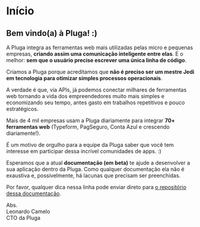 # Início

## Bem vindo\(a\) à Pluga! :\)

A Pluga integra as ferramentas web mais utilizadas pelas micro e pequenas empresas, **criando assim uma comunicação inteligente entre elas**. E o melhor: **sem que o usuário precise escrever uma única linha de código**.

Criamos a Pluga porque acreditamos que **não é preciso ser um mestre Jedi em tecnologia para otimizar simples processos operacionais**.

A verdade é que, via APIs, já podemos conectar milhares de ferramentas web tornando a vida dos empreendedores muito mais simples e economizando seu tempo, antes gasto em trabalhos repetitivos e pouco estratégicos.

Mais de 4 mil empresas usam a Pluga diariamente para integrar **70+ ferramentas web** \(Typeform, PagSeguro, Conta Azul e crescendo diariamente!\).

É um motivo de orgulho para a equipe da Pluga saber que você tem interesse em participar dessa incrível comunidades de apps. :\)

Esperamos que a atual **documentação \(em beta\)** te ajude a desenvolver a sua aplicação dentro da Pluga. Como qualquer documentação ela não é exaustiva e, possivelmente, há lacunas que precisam ser preenchidas.

Por favor, qualquer dica nessa linha pode enviar direto para [o repositório dessa documentação](https://github.com/PlugaDotCo/pluga-docs/issues).

Abs.  
Leonardo Camelo  
CTO da Pluga

